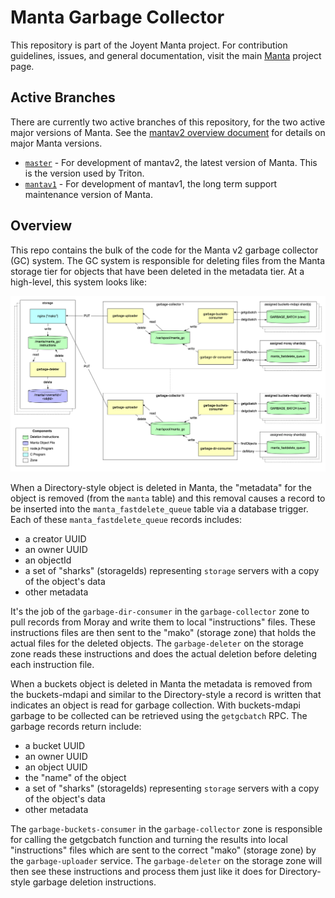 <!--
    This Source Code Form is subject to the terms of the Mozilla Public
    License, v. 2.0. If a copy of the MPL was not distributed with this
    file, You can obtain one at http://mozilla.org/MPL/2.0/.
-->

<!--
    Copyright 2020 Joyent, Inc.
-->

# Manta Garbage Collector

This repository is part of the Joyent Manta project.  For contribution
guidelines, issues, and general documentation, visit the main
[Manta](http://github.com/joyent/manta) project page.

## Active Branches

There are currently two active branches of this repository, for the two
active major versions of Manta. See the [mantav2 overview
document](https://github.com/joyent/manta/blob/master/docs/mantav2.md) for
details on major Manta versions.

- [`master`](../../tree/master/) - For development of mantav2, the latest
  version of Manta. This is the version used by Triton.
- [`mantav1`](../../tree/mantav1/) - For development of mantav1, the long
  term support maintenance version of Manta.

## Overview

This repo contains the bulk of the code for the Manta v2 garbage collector (GC)
system. The GC system is responsible for deleting files from the Manta storage
tier for objects that have been deleted in the metadata tier. At a high-level,
this system looks like:

![GCv2 Overview](img/GCv2-overview.png)

When a Directory-style object is deleted in Manta, the "metadata" for the object
is removed (from the `manta` table) and this removal causes a record to be
inserted into the `manta_fastdelete_queue` table via a database trigger. Each of
these `manta_fastdelete_queue` records includes:

 * a creator UUID
 * an owner UUID
 * an objectId
 * a set of "sharks" (storageIds) representing `storage` servers with a copy of the object's data
 * other metadata

It's the job of the `garbage-dir-consumer` in the `garbage-collector` zone to
pull records from Moray and write them to local "instructions" files. These
instructions files are then sent to the "mako" (storage zone) that holds the
actual files for the deleted objects. The `garbage-deleter` on the storage zone
reads these instructions and does the actual deletion before deleting each
instruction file.

When a buckets object is deleted in Manta the metadata is removed from the
buckets-mdapi and similar to the Directory-style a record is written that
indicates an object is read for garbage collection. With buckets-mdapi garbage
to be collected can be retrieved using the `getgcbatch` RPC. The garbage records
return include:

 * a bucket UUID
 * an owner UUID
 * an object UUID
 * the "name" of the object
 * a set of "sharks" (storageIds) representing `storage` servers with a copy of the object's data
 * other metadata

The `garbage-buckets-consumer` in the `garbage-collector` zone is responsible
for calling the getgcbatch function and turning the results into local
"instructions" files which are sent to the correct "mako" (storage zone) by the
`garbage-uploader` service. The `garbage-deleter` on the storage zone will then
see these instructions and process them just like it does for Directory-style
garbage deletion instructions.
